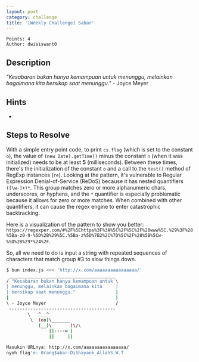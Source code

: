 ```yaml
---
layout: post
category: challenge
title: '[Weekly Challenge] Sabar'
---
```


```
Points: 4
Author: dwisiswant0
```

## Description

_"Kesabaran bukan hanya kemampuan untuk menunggu, melainkan bagaimana kita bersikap saat menunggu."_ - Joyce Meyer

## Hints

-

## Steps to Resolve

With a simple entry point code, to print `cs.flag` (which is set to the constant `o`), the value of `(new Date).getTime()` minus the constant `n` (when it was initialized) needs to be at least **5** (milliseconds). Between these times, there's the initialization of the constant `o` and a call to the `test()` method of RegExp instances (`re`). Looking at the pattern, it's vulnerable to Regular Expression Denial-of-Service (ReDoS) because it has nested quantifiers `([\w-]+)*`. This group matches zero or more alphanumeric chars, underscores, or hyphens, and the `*` quantifier is especially problematic because it allows for zero or more matches. When combined with other quantifiers, it can cause the regex engine to enter catastrophic backtracking.

Here is a visualization of the pattern to show you better: `https://regexper.com/#%2F%5Ehttps%3F%3A%5C%2F%5C%2F%28www%5C.%29%3F%28%5Ba-z0-9-%5D%2B%29%5C.%5Ba-z%5D%7B2%2C%7D%5C%2F%28%5B%5Cw-%5D%2B%29*%24%2F`.

So, all we need to do is input a string with repeated sequences of characters that match group #3 to slow things down.

```bash
$ bun index.js <<< 'http://x.com/aaaaaaaaaaaaaaaa/'
 ________________________________________
/ "Kesabaran bukan hanya kemampuan untuk \
| menunggu, melainkan bagaimana kita     |
| bersikap saat menunggu."               |
|                                        |
\ - Joyce Meyer                          /
 ----------------------------------------
        \   ^__^
         \  (oo)\_______
            (__)\       )\/\
                ||----w |
                ||     ||

Masukin URLnya: http://x.com/aaaaaaaaaaaaaaaa/
nyoh flag'e: 0rang$abar-DiShayank_AllahS.W.T
```
